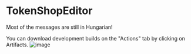 # TokenShopEditor

Most of the messages are still in Hungarian!

You can download development builds on the "Actions" tab by clicking on Artifacts.
![image](https://user-images.githubusercontent.com/25465545/69102629-42fae380-0a63-11ea-9d50-88fb26cf14c8.png)
